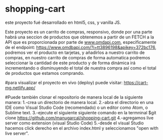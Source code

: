 # shopping-cart
este proyecto fué desarrollado en html5, css, y vanilla JS.

Este proyecto es un carrito de compras, responsivo, donde por una parte habrá una seccion de productos que obtenemos a partir de un FETCH a la API que es proporcionada 
por parte de www.omdapi.com, especificamente de el endpoint: https://www.omdbapi.com/?i=tt3896198&apikey=372bc176, podremos ver el producto en tarjetas, y 
añadirlos a nuestro carrito de compras, en nuestro carrito de compras de forma automatica podremos seleccionar la cantidad de este producto y de forma dinámica
irá incrementando o disminuyendo el total de nuestra compra así como el total de productos que estamos comprando.

#para visualizar el proyecto en vivo (deploy) puede visitar: 
https://cart-mg.netlify.app/

#Puede también clonar el repositorio de manera local de la siguiente manera:
1.-crea un directorio de manera local.
2.-abra el directorio en una IDE como Visual Studio Code (recomendado) o un editor como Atom, o Sublime text.
3.-ejecute el siguiente siguiente comando en la termninal 
$git clone https://github.com/manugarcal/shopping-cart.git
4.-agregamos live server como extension (visual Studio Code)
5.-desde el visual Studio hacemos click derecho en el archivo index.html y seleccionamos "open with live server". 


